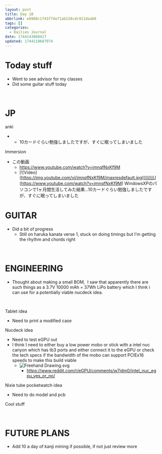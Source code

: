 ```yaml
---
layout: post
title: Day 10
abbrlink: e8980c1f43f74e71ab228cdc911daab0
tags: []
categories:
  - Dailies Journal
date: 1744143868417
updated: 1744218687974
---
```


# Today stuff

- Went to see advisor for my classes
- Did some guitar stuff today

 

# JP

anki

- - 10カードぐらい勉強しましたですが、すぐに眠ってしまいました

Immersion

- この動画
  - <https://www.youtube.com/watch?v=imnqfNxKf9M>
  - \[!\[Video]\(<https://img.youtube.com/vi/imnqfNxKf9M/maxresdefault.jpg)\\\\\\\\>]\(<https://www.youtube.com/watch?v=imnqfNxKf9M>) WindowsXPのパソコンで1ヶ月間生活してみた結果...10カードぐらい勉強しましたですが、すぐに眠ってしまいました

# GUITAR

- Did a bit of progress
  - Still on haruka kanata verse 1, stuck on doing timings but I'm getting the rhythm and chords right

 

# ENGINEERING

- Thought about making a small BOM,  I saw that apparently there are such things as a 3.7V 10000 mAh = 37Wh LiPo battery which I think i can use for a potentially viable nucdeck idea.

 

Tablet idea

- Need to print a modified case

Nucdeck idea

- Need to test eGPU out
- I think I need to either buy a low power mobo or stick with a intel nuc canyon which has tb3 ports and either connect it to the eGPU or check the tech specs if the bandwidth of the mobo can support PCIEx16 speeds to make this build viable
  - ![Freehand Drawing.svg](/resources/44dfb27483ec4713b5c872f15914906f.svg)
    - <https://www.reddit.com/r/eGPU/comments/w7jdm0/intel_nuc_egpu_yes_or_no/>

Nixie tube pocketwatch idea

- Need to do model and pcb

Cool stuff

 

# FUTURE PLANS

- Add 10 a day of kanji mining if possible, if not just review more
